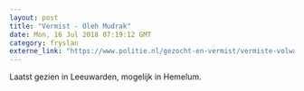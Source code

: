 ```yaml
---
layout: post
title: "Vermist - Oleh Mudrak"
date: Mon, 16 Jul 2018 07:19:12 GMT
category: fryslan
externe_link: "https://www.politie.nl/gezocht-en-vermist/vermiste-volwassenen/2018/juli/oleh-mudrak.html"
---
```


Laatst gezien in Leeuwarden, mogelijk in Hemelum.
